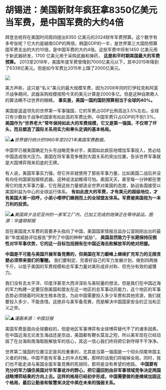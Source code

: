 # 胡锡进：美国新财年疯狂拿8350亿美元当军费，是中国军费的大约4倍

拜登总统将在美国时间周四提出8350
亿美元的2024财年军费预算。这个数字有多夸张呢？它大约是越南GDP的两倍，韩国GDP的一半，是世界第三大国防预算国军费支出的大约10倍，是中国军费的大约4倍。这些军费中将有1450
亿美元用于新武器研发，1700 亿美元用于采购武器和弹药， **这是和平时期美国最大的军费预算。**
2013至2018年，美国年度军费曾降到7000亿美元以下，其中2015年降到了6338亿美元。但是如今军费比2015年上蹿了2000亿美元。

![](https://inews.gtimg.com/newsapp_bt/0/15725793081/1000)

美方声称，这只是“名义”美元的最大规模军费，因为2008年同时打伊拉克和阿富汗战争期间，武器采购规模按照今天的美元计算是2000多亿。但是这种自欺欺人的算法瞒不过世界的眼睛。
**事实是，美国一国的国防预算相当于全球的40%。**

美国是遥遥领先的世界第一军事强国，它的军费占GDP比例高达3.5%左右。全球只有少数处于战争的国家有如此高的军费比例，中国军费只占GDP的不到1.5%。
**美国作为“世界老大”常年保持如此大的军费规模，它又是第一强国，不仅带了坏头，而且塑造了国际关系用实力和拳头定调的基本格局。**

![](https://inews.gtimg.com/newsapp_bt/0/15725793108/1000)_▲世界银行统计的1960年至2021年美国军费数据。_

中国早已被美国确定为头号战略竞争对手，美国如此疯狂地增加军事投入，势必给中国造成很大压力。美国在将军事竞争推到大国关系的突出位置，告诉世界军事就是大国博弈用来扣底的王牌。

有人说，美国军事实力强，但它并非就使用了那些军事力量，比如美国二战后并没有向任何国家投掷核武器。这种说法幼稚得可怕。美国天天，甚至每一分钟都在使用它的庞大军事力量，它在用这些力量塑造全世界对美国的态度，胁迫各国接受以美国利益为中心的全球运行体系。
**有如此庞大的军费，才有美元的超级地位，才有美国大哥一招呼，小弟小喽啰们蜂拥而上的全球盟友体系。军费被美国视为一本万利的投资。**

![](https://inews.gtimg.com/newsapp_bt/0/15725793110/1000)_▲美国宾夕法尼亚州的一家军工厂内，已加工完成的炮弹正在等待装运。图源：华盛顿邮报_

现在美国庞大军费的首要矛头指向了中国，美国国家情报总监办公室刚刚出台的最新“年度威胁评估报告”罗列了中国的种种“威胁”。
**美国显然致力于长期保持压倒性对华军事优势，它的这一目标包括拥有在中国近海击败解放军的绝对把握。**

**中国是不可能与美国开展军备竞赛的，但美国在军力巅峰上继续扩充军力的无限贪婪必须带来我们的警醒。**
我们要制定、完善好自己的军力发展计划，做到四两拨千斤，以低于美国的军费规模和总军事力量对美形成非对称、但充分有效的威慑力。

我们没有去太平洋、印度洋甚至大西洋深处与美较量的想法，但是我们在中国近海的军力构建一定要压倒美国和盟友在这一地区的总军事动员能力，这个地区的军事态势必须随着时间发生根本改变。为此中国需要投入多少军费和其他资源，我们就要投入多少，不能吝惜。这绝非与美军备竞赛，而是解决中国国家安全的正当和正义之举。

![](https://inews.gtimg.com/newsapp_bt/0/15725793428/1000)_▲漫画来源：中国日报_

美国军费是面向全球霸权的，但是地区军事博弈有全球博弈替代不了的诸多因素。在中国近海无论发生海战还是空战，美国都有鞭长莫及之短，所以美军现在已经动摇了在台海和南海取胜解放军的信心，其这一信心我们终将把它剥夺得干干净净。

世界第二强国的位置注定是风险重重的，尤其是当第一强国是一个彻头彻尾帝国主义者的时候。中国不能有军事上的半点松懈，那样的话我们将输掉全局。同时，我们也不能走进与美国全面军备竞赛的死胡同，那将是没有希望的绝路。
**中国要有充分的军力镇住美国对华军事讹诈的野心，把它逼回到由非军事领域竞争决定两国战略博弈结果的方向上去。这样的格局已经初步形成，中国需要做的是继续加固这个格局，最后让勤奋和智慧来决定中美在未来的强弱关系。**

